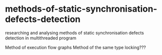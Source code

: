 # methods-of-static-synchronisation-defects-detection
researching and analysing methods of static synchronisation defects detection in multithreaded program

Method of execution flow graphs
Method of the same type locking???
